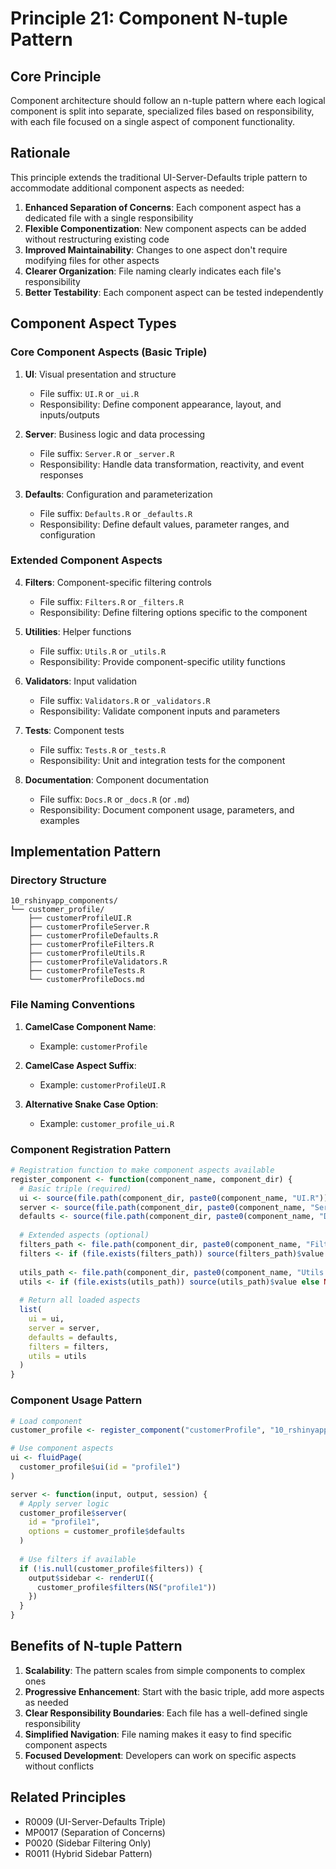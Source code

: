 # Principle 21: Component N-tuple Pattern

## Core Principle
Component architecture should follow an n-tuple pattern where each logical component is split into separate, specialized files based on responsibility, with each file focused on a single aspect of component functionality.

## Rationale
This principle extends the traditional UI-Server-Defaults triple pattern to accommodate additional component aspects as needed:

1. **Enhanced Separation of Concerns**: Each component aspect has a dedicated file with a single responsibility
2. **Flexible Componentization**: New component aspects can be added without restructuring existing code
3. **Improved Maintainability**: Changes to one aspect don't require modifying files for other aspects
4. **Clearer Organization**: File naming clearly indicates each file's responsibility
5. **Better Testability**: Each component aspect can be tested independently

## Component Aspect Types

### Core Component Aspects (Basic Triple)
1. **UI**: Visual presentation and structure
   - File suffix: `UI.R` or `_ui.R`
   - Responsibility: Define component appearance, layout, and inputs/outputs

2. **Server**: Business logic and data processing
   - File suffix: `Server.R` or `_server.R`
   - Responsibility: Handle data transformation, reactivity, and event responses

3. **Defaults**: Configuration and parameterization
   - File suffix: `Defaults.R` or `_defaults.R`
   - Responsibility: Define default values, parameter ranges, and configuration

### Extended Component Aspects
4. **Filters**: Component-specific filtering controls
   - File suffix: `Filters.R` or `_filters.R`
   - Responsibility: Define filtering options specific to the component

5. **Utilities**: Helper functions
   - File suffix: `Utils.R` or `_utils.R`
   - Responsibility: Provide component-specific utility functions

6. **Validators**: Input validation
   - File suffix: `Validators.R` or `_validators.R`
   - Responsibility: Validate component inputs and parameters

7. **Tests**: Component tests
   - File suffix: `Tests.R` or `_tests.R`
   - Responsibility: Unit and integration tests for the component

8. **Documentation**: Component documentation
   - File suffix: `Docs.R` or `_docs.R` (or `.md`)
   - Responsibility: Document component usage, parameters, and examples

## Implementation Pattern

### Directory Structure
```
10_rshinyapp_components/
└── customer_profile/
    ├── customerProfileUI.R
    ├── customerProfileServer.R
    ├── customerProfileDefaults.R
    ├── customerProfileFilters.R
    ├── customerProfileUtils.R
    ├── customerProfileValidators.R
    ├── customerProfileTests.R
    └── customerProfileDocs.md
```

### File Naming Conventions
1. **CamelCase Component Name**:
   - Example: `customerProfile`

2. **CamelCase Aspect Suffix**:
   - Example: `customerProfileUI.R`

3. **Alternative Snake Case Option**:
   - Example: `customer_profile_ui.R`

### Component Registration Pattern
```r
# Registration function to make component aspects available
register_component <- function(component_name, component_dir) {
  # Basic triple (required)
  ui <- source(file.path(component_dir, paste0(component_name, "UI.R")))$value
  server <- source(file.path(component_dir, paste0(component_name, "Server.R")))$value
  defaults <- source(file.path(component_dir, paste0(component_name, "Defaults.R")))$value
  
  # Extended aspects (optional)
  filters_path <- file.path(component_dir, paste0(component_name, "Filters.R"))
  filters <- if (file.exists(filters_path)) source(filters_path)$value else NULL
  
  utils_path <- file.path(component_dir, paste0(component_name, "Utils.R"))
  utils <- if (file.exists(utils_path)) source(utils_path)$value else NULL
  
  # Return all loaded aspects
  list(
    ui = ui,
    server = server,
    defaults = defaults,
    filters = filters,
    utils = utils
  )
}
```

### Component Usage Pattern
```r
# Load component
customer_profile <- register_component("customerProfile", "10_rshinyapp_components/customer_profile")

# Use component aspects
ui <- fluidPage(
  customer_profile$ui(id = "profile1")
)

server <- function(input, output, session) {
  # Apply server logic
  customer_profile$server(
    id = "profile1", 
    options = customer_profile$defaults
  )
  
  # Use filters if available
  if (!is.null(customer_profile$filters)) {
    output$sidebar <- renderUI({
      customer_profile$filters(NS("profile1"))
    })
  }
}
```

## Benefits of N-tuple Pattern
1. **Scalability**: The pattern scales from simple components to complex ones
2. **Progressive Enhancement**: Start with the basic triple, add more aspects as needed
3. **Clear Responsibility Boundaries**: Each file has a well-defined single responsibility
4. **Simplified Navigation**: File naming makes it easy to find specific component aspects
5. **Focused Development**: Developers can work on specific aspects without conflicts

## Related Principles
- R0009 (UI-Server-Defaults Triple)
- MP0017 (Separation of Concerns)
- P0020 (Sidebar Filtering Only)
- R0011 (Hybrid Sidebar Pattern)
